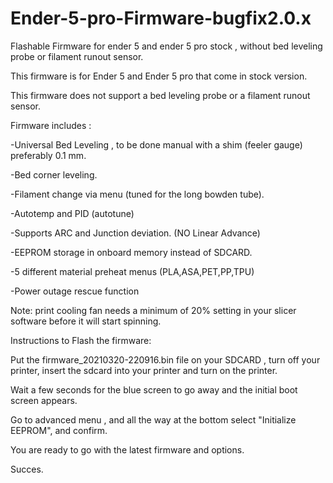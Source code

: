 # Ender-5-pro-Firmware-bugfix2.0.x
Flashable Firmware for ender 5 and ender 5 pro stock , without bed leveling probe or filament runout sensor.

This firmware is for Ender 5 and Ender 5 pro that come in stock version.

This firmware does not support a bed leveling probe or a filament runout sensor.

Firmware includes : 

-Universal Bed Leveling , to be done manual with a shim (feeler gauge) preferably 0.1 mm.

-Bed corner leveling.

-Filament change via menu (tuned for the long bowden tube).

-Autotemp and PID (autotune)

-Supports ARC and Junction deviation. (NO Linear Advance)

-EEPROM storage in onboard memory instead of SDCARD.

-5 different material preheat menus (PLA,ASA,PET,PP,TPU)

-Power outage rescue function

Note: print cooling fan needs a minimum of 20% setting in your slicer software before it will start spinning.


Instructions to Flash the firmware:

Put the firmware_20210320-220916.bin file on your SDCARD , turn off your printer, insert the sdcard into your printer and turn on the printer.

Wait a few seconds for the blue screen to go away and the initial boot screen appears.

Go to advanced menu , and all the way at the bottom select "Initialize EEPROM", and confirm.

You are ready to go with the latest firmware and options.

Succes.
